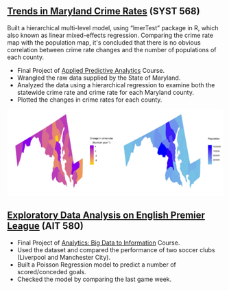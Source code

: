 ## [Trends in Maryland Crime Rates](https://github.com/IsmailovKamil/Final_Projects/tree/master/Trends%20in%20Maryland%20Crime%20Rates) (SYST 568)
Built a hierarchical multi-level model, using “lmerTest” package in R, which
also known as linear mixed-effects regression. Comparing the crime rate
map with the population map, it's concluded that there is no obvious
correlation between crime rate changes and the number of populations of
each county.
- Final Project of [Applied Predictive Analytics](https://vsokolov.org/courses/568/index.html) Course.
- Wrangled the raw data supplied by the State of Maryland. 
- Analyzed the data using a hierarchical regression to examine both the statewide crime rate and crime rate for each Maryland county.
- Plotted the changes in crime rates for each county.

 ![](https://github.com/IsmailovKamil/Final_Projects/blob/master/Trends%20in%20Maryland%20Crime%20Rates/images/crime_rate_vs_population.jpeg)

## [Exploratory Data Analysis on English Premier League](https://github.com/IsmailovKamil/GMU_Final_Projects/tree/master/EDA%20on%20English%20Premier%20League) (AIT 580)
- Final Project of [Analytics: Big Data to Information](https://catalog.gmu.edu/search/?P=AIT%20580) Course.
- Used the dataset and compared the performance of two soccer clubs (Liverpool and Manchester City).
- Built a Poisson Regression model to predict a number of scored/conceded goals.
- Checked the model by comparing the last game week.
